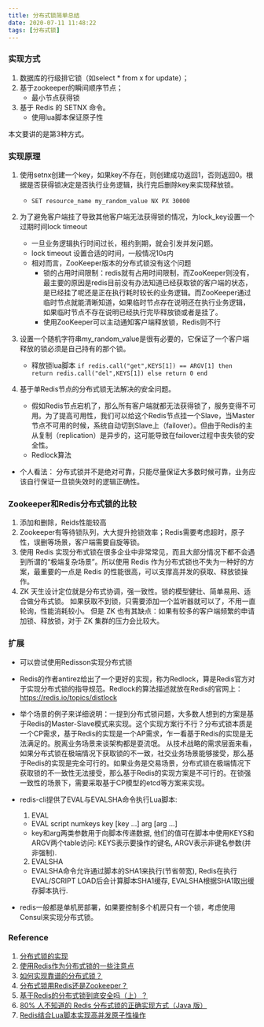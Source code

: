 ```yaml
---
title: 分布式锁简单总结
date: 2020-07-11 11:48:22
tags: [分布式锁]
---
```


### 实现方式
1. 数据库的行级排它锁（如select * from x for update）；
2. 基于zookeeper的瞬间顺序节点；
	- 最小节点获得锁
3. 基于 Redis 的 SETNX 命令。
	- 使用lua脚本保证原子性

本文要讲的是第3种方式。

### 实现原理  
1. 使用setnx创建一个key，如果key不存在，则创建成功返回1，否则返回0。根据是否获得锁决定是否执行业务逻辑，执行完后删除key来实现释放锁。
	
	- `SET resource_name my_random_value NX PX 30000`
2. 为了避免客户端挂了导致其他客户端无法获得锁的情况，为lock_key设置一个过期时间lock timeout
	- 一旦业务逻辑执行时间过长，租约到期，就会引发并发问题。
	- lock timeout 设置合适的时间，一般情况10s内
	- 相对而言，ZooKeeper版本的分布式锁没有这个问题
		+ 锁的占用时间限制：redis就有占用时间限制，而ZooKeeper则没有，最主要的原因是redis目前没有办法知道已经获取锁的客户端的状态，是已经挂了呢还是正在执行耗时较长的业务逻辑。而ZooKeeper通过临时节点就能清晰知道，如果临时节点存在说明还在执行业务逻辑，如果临时节点不存在说明已经执行完毕释放锁或者是挂了。
		+ 使用ZooKeeper可以主动通知客户端释放锁，Redis则不行
3. 设置一个随机字符串my_random_value是很有必要的，它保证了一个客户端释放的锁必须是自己持有的那个锁。
	- 释放锁lua脚本
    `
    if redis.call("get",KEYS[1]) == ARGV[1] then
        return redis.call("del",KEYS[1])
    else
        return 0
    end
    `
4. 基于单Redis节点的分布式锁无法解决的安全问题。
	- 假如Redis节点宕机了，那么所有客户端就都无法获得锁了，服务变得不可用。为了提高可用性，我们可以给这个Redis节点挂一个Slave，当Master节点不可用的时候，系统自动切到Slave上（failover）。但由于Redis的主从复制（replication）是异步的，这可能导致在failover过程中丧失锁的安全性。
	- Redlock算法  

+ 个人看法： 分布式锁并不是绝对可靠，只能尽量保证大多数时候可靠，业务应该自行保证一旦锁失效时的逻辑正确性。
		
### Zookeeper和Redis分布式锁的比较
1. 添加和删除，Reids性能较高
2. Zookeeper有等待锁队列，大大提升抢锁效率；Redis需要考虑超时，原子性，误删等场景，客户端需要自旋等锁。
3. 使用 Redis 实现分布式锁在很多企业中非常常见，而且大部分情况下都不会遇到所谓的“极端复杂场景”。所以使用 Redis 作为分布式锁也不失为一种好的方案，最重要的一点是 Redis 的性能很高，可以支撑高并发的获取、释放锁操作。
4. ZK 天生设计定位就是分布式协调，强一致性。锁的模型健壮、简单易用、适合做分布式锁。
如果获取不到锁，只需要添加一个监听器就可以了，不用一直轮询，性能消耗较小。
但是 ZK 也有其缺点：如果有较多的客户端频繁的申请加锁、释放锁，对于 ZK 集群的压力会比较大。

### 扩展
+ 可以尝试使用Redisson实现分布式锁
+ Redis的作者antirez给出了一个更好的实现，称为Redlock，算是Redis官方对于实现分布式锁的指导规范。Redlock的算法描述就放在Redis的官网上：
https://redis.io/topics/distlock
+   举个场景的例子来详细说明：一提到分布式锁问题，大多数人想到的方案是基于Redis的Master-Slave模式来实现。这个实现方案行不行？分布式锁本质是一个CP需求，基于Redis的实现是一个AP需求，乍一看基于Redis的实现是无法满足的。脱离业务场景来谈架构都是耍流氓。
从技术战略的需求层面来看，如果分布式锁在极端情况下获取锁的不一致，社交业务场景能够接受，那么基于Redis的实现是完全可行的。如果业务是交易场景，分布式锁在极端情况下获取锁的不一致性无法接受，那么基于Redis的实现方案是不可行的。在锁强一致性的场景下，需要采取基于CP模型的etcd等方案来实现。
+ redis-cli提供了EVAL与EVALSHA命令执行Lua脚本:
  1. EVAL
  	- EVAL script numkeys key [key ...] arg [arg ...]
  	- key和arg两类参数用于向脚本传递数据, 他们的值可在脚本中使用KEYS和ARGV两个table访问: KEYS表示要操作的键名, ARGV表示非键名参数(并非强制).
	2. EVALSHA
  	
  	- EVALSHA命令允许通过脚本的SHA1来执行(节省带宽), Redis在执行EVAL/SCRIPT LOAD后会计算脚本SHA1缓存, EVALSHA根据SHA1取出缓存脚本执行.
+ redis一般都是单机房部署，如果要控制多个机房只有一个锁，考虑使用Consul来实现分布式锁。  	
  	  

### Reference

1. [分布式锁的实现](https://yq.aliyun.com/articles/60663)
2. [使用Redis作为分布式锁的一些注意点](https://www.cnblogs.com/gxyandwmm/p/9588383.html)
3. [如何实现靠谱的分布式锁？](https://mp.weixin.qq.com/s?__biz=MzUzMjkwMjg3Mg==&mid=2247484843&amp;idx=1&amp;sn=549ed30972eea76d5e7a0a9e1cfaf321&source=41#wech)
4. [分布式锁用Redis还是Zookeeper？](https://mp.weixin.qq.com/s?__biz=MjM5ODI5Njc2MA==&mid=2655825455&idx=1&sn=53e7043d76c0a39cf1b0d3be7a384ade&chksm=bd74e3f88a036aee104a1ec6001379d2238db2fde913b889b42138316e84ce9ed5e1ec271a10&mpshare=1&scene=1&srcid=0715ZMUAKOiQLNOSllsVZVKW%23rd)
5. [基于Redis的分布式锁到底安全吗（上）？](https://mp.weixin.qq.com/s?__biz=MzA4NTg1MjM0Mg==&mid=2657261514&idx=1&sn=47b1a63f065347943341910dddbb785d&chksm=84479e13b3301705ea29c86f457ad74010eba8a8a5c12a7f54bcf264a4a8c9d6adecbe32ad0b&scene=21#wechat_redirect)
6. [80% 人不知道的 Redis 分布式锁的正确实现方式（Java 版）](https://mp.weixin.qq.com/s?__biz=MzUzMTA2NTU2Ng==&mid=2247487106&idx=1&sn=dd5f327c46d4274ba643a31cd0f0a77e&chksm=fa497133cd3ef82)
7. [Redis结合Lua脚本实现高并发原子性操作](https://mp.weixin.qq.com/s/On55CQezQ5sOw1E-YUpVUw)



